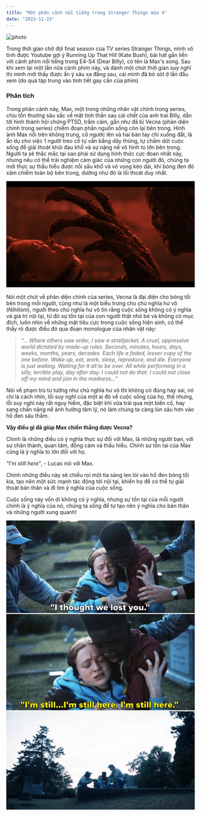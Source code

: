 ```yaml
---
title: "Một phân cảnh nổi tiếng trong Stranger Things mùa 4"
date: "2023-11-23"
---
```


![photo](max.png)

Trong thời gian chờ đợi final season của TV series Stranger Things, mình vô tình được Youtube gợi ý Running Up That Hill (Kate Bush), bài hát gắn liền với cảnh phim nổi tiếng trong E4-S4 (Dear Billy), có tên là Max's song. Sau khi xem lại một lần nữa cảnh phim này, và dành một chút thời gian suy nghĩ thì mình mới thấy được ẩn ý sâu xa đằng sau, cái mình đã bỏ sót ở lần đầu xem (do quá tập trung vào tình tiết gay cấn của phim)


### Phân tích

Trong phân cảnh này, Max, một trong những nhân vật chính trong series, chịu tổn thương sâu sắc về mặt tinh thần sau cái chết của anh trai Billy, dẫn tới hình thành hội chứng PTSD, trầm cảm, gần như đã bị Vecna (phản diện chính trong series) chiếm đoạn phần nguồn sống còn lại bên trong.
Hình ảnh Max nổi trên không trung, cổ ngước lên và hai bàn tay chỉ xuống đất, là ẩn dụ cho việc 1 người treo cổ tự vẫn bằng dây thừng, tự chấm dứt cuộc sống để giải thoát khỏi đau khổ và sự nặng nề vô hình to lớn bên trong. Người ta sẽ thắc mắc tại sao phải sử dụng hình thức cực đoan nhất này, nhưng nếu có thể trải nghiệm cảm giác của những con người đó, chúng ta mới thực sự thấu hiểu được nỗi sầu khổ và vô vọng kéo dài, khi bóng đen đó xâm chiếm toàn bộ bên trong, dường như đó là lối thoát duy nhất.

![photo](vecna.png)

Nói một chút về phản diện chính của series, Vecna là đại diện cho bóng tối bên trong mỗi người, cũng như là một biểu trưng cho chủ nghĩa hư vô (*Nihilism*), người theo chủ nghĩa hư vô tin rằng cuộc sống không có ý nghĩa và giá trị nội tại, từ đó sự tồn tại của con người thật nhỏ bé và không có mục đích, luôn nhìn về những mặt tiêu cực trong cuộc sống hiện sinh, có thể thấy rõ được điều đó qua đoạn monologue của nhân vật này:

> *"... Where others saw order, I saw a straitjacket. A cruel, oppressive world dictated by made-up rules. Seconds, minutes, hours, days, weeks, months, years, decades. Each life a faded, lesser copy of the one before. Wake up, eat, work, sleep, reproduce, and die. Everyone is just waiting. Waiting for it all to be over. All while performing in a silly, terrible play, day after day. I could not do that. I could not close off my mind and join in the madness..."*

Nói về phạm trù tư tưởng như chủ nghĩa hư vô thì không có đúng hay sai, nó chỉ là cách nhìn, lối suy nghĩ của một ai đó về cuộc sống của họ, thế nhưng, lỗi suy nghĩ này rất nguy hiểm, đặc biệt khi vừa trải qua một biến cố, hay sang chấn nặng nề ảnh hưởng tâm lý, nó làm chúng ta càng lún sâu hơn vào hố đen sâu thẳm.

**Vậy điều gì đã giúp Max chiến thắng được Vecna?**

Chính là những điều có ý nghĩa thực sự đối với Max, là những người bạn, với sự chân thành, quan tâm, đồng cảm và thấu hiểu. Chính sự tồn tại của Max cũng là ý nghĩa to lớn đối với họ.

*"I'm still here"*, - Lucas nói với Max.

Chính những điều này sẽ chiếu rọi một tia sáng len lỏi vào hố đen bóng tối kia, tạo nên một sức mạnh tác động tới nội tại, khiến họ để có thể tự giải thoát bản thân và đi tìm ý nghĩa của cuộc sống.

Cuộc sống này vốn dĩ không có ý nghĩa, nhưng sự tồn tại của mỗi người chính là ý nghĩa của nó, chúng ta sống để tự tạo nên ý nghĩa cho bản thân và những người xung quanh!

![photo](live.jpg)
